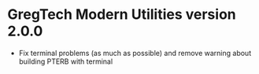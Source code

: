 # GregTech Modern Utilities version 2.0.0

* Fix terminal problems (as much as possible) and remove warning about building PTERB with terminal